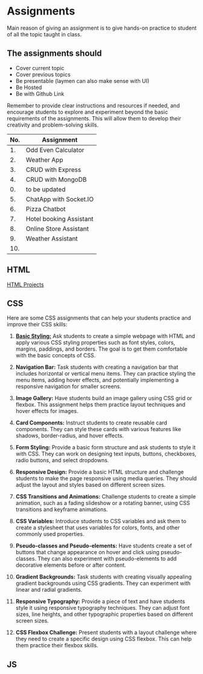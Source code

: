 # Assignments

Main reason of giving an assignment is to give hands-on practice to student of all the topic taught in class.

## The assignments should

- Cover current topic
- Cover previous topics
- Be presentable (laymen can also make sense with UI)
- Be Hosted
- Be with Github Link

Remember to provide clear instructions and resources if needed, and encourage students to explore and experiment beyond the basic requirements of the assignments. This will allow them to develop their creativity and problem-solving skills.

| No. | Assignment              |
| --- | ----------------------- |
| 1.  | Odd Even Calculator     |
| 2.  | Weather App             |
| 3.  | CRUD with Express       |
| 4.  | CRUD with MongoDB       |
| 0.  | to be updated           |
| 5.  | ChatApp with Socket.IO  |
| 6.  | Pizza Chatbot           |
| 7.  | Hotel booking Assistant |
| 8.  | Online Store Assistant  |
| 9.  | Weather Assistant       |
| 10. |                         |

## HTML

[HTML Projects](https://github.com/warishasan/Learning-HTML/tree/main/practiceProjects)

## CSS

Here are some CSS assignments that can help your students practice and improve their CSS skills:

1. [**Basic Styling:**](./CSS-Projects/01.project-basic/README.md)
   Ask students to create a simple webpage with HTML and apply various CSS styling properties such as font styles, colors, margins, paddings, and borders. The goal is to get them comfortable with the basic concepts of CSS.

1. **Navigation Bar:**
   Task students with creating a navigation bar that includes horizontal or vertical menu items. They can practice styling the menu items, adding hover effects, and potentially implementing a responsive navigation for smaller screens.

1. **Image Gallery:**
   Have students build an image gallery using CSS grid or flexbox. This assignment helps them practice layout techniques and hover effects for images.

1. **Card Components:**
   Instruct students to create reusable card components. They can style these cards with various features like shadows, border-radius, and hover effects.

1. **Form Styling:**
   Provide a basic form structure and ask students to style it with CSS. They can work on designing text inputs, buttons, checkboxes, radio buttons, and select dropdowns.

1. **Responsive Design:**
   Provide a basic HTML structure and challenge students to make the page responsive using media queries. They should adjust the layout and styles based on different screen sizes.

1. **CSS Transitions and Animations:**
   Challenge students to create a simple animation, such as a fading slideshow or a rotating banner, using CSS transitions and keyframe animations.

1. **CSS Variables:**
   Introduce students to CSS variables and ask them to create a stylesheet that uses variables for colors, fonts, and other commonly used properties.

1. **Pseudo-classes and Pseudo-elements:**
   Have students create a set of buttons that change appearance on hover and click using pseudo-classes. They can also experiment with pseudo-elements to add decorative elements before or after content.

1. **Gradient Backgrounds:**
   Task students with creating visually appealing gradient backgrounds using CSS gradients. They can experiment with linear and radial gradients.

1. **Responsive Typography:**
   Provide a piece of text and have students style it using responsive typography techniques. They can adjust font sizes, line heights, and other typographic properties based on different screen sizes.

1. **CSS Flexbox Challenge:**
   Present students with a layout challenge where they need to create a specific design using CSS flexbox. This can help them practice their flexbox skills.

## JS
